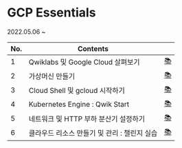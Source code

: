 # GCP Essentials

2022.05.06 ~ 

|No.|Contents||
|---|-------------------|--------|
|1|Qwiklabs 및 Google Cloud 살펴보기|[📚]()|
|2|가상머신 만들기|[📚](https://github.com/binable43/Google-Study-Jam/blob/main/Google%20Cloud%20Essentials/Creating%20a%20Virtual%20Machine.md)|
|3|Cloud Shell 및 gcloud 시작하기|[📚]()|
|4|Kubernetes Engine : Qwik Start|[📚]()|
|5|네트워크 및 HTTP 부하 분산기 설정하기|[📚]()|
|6|클라우드 리소스 만들기 및 관리 : 챌린지 실습|[📚]()|
